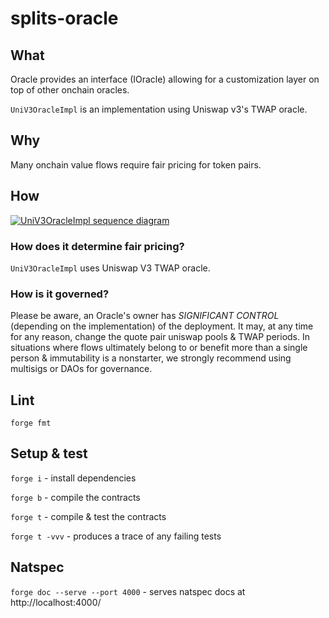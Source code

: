 # splits-oracle

## What

Oracle provides an interface (IOracle) allowing for a customization layer on top of other onchain oracles.

`UniV3OracleImpl` is an implementation using Uniswap v3's TWAP oracle.

## Why

Many onchain value flows require fair pricing for token pairs.

## How

[![UniV3OracleImpl sequence diagram](https://mermaid.ink/img/pako:eNqNk01PAjEQhv9KU0P2ICTEXT7SAwmLbOLBqDFy2suwO2Bjt13bWZQY_rv7IcICMV7aSfu870wn0y-emBS54J3OV6wZk1qSYHXImEevmKEnmLcEh173-HQBVsJSofN-8fpyZTRFkEm1rXQVpPbCRoyfNDPK2Or6ahiObsb9FpBbmYHdHpjIj4JoeIkJjU3R_unmMDE6bfkN5_NROLpMnTr2g9F40GYhIbkBkkb_Aya0JFvZp4MwiGYXoVO_wPfHs6nXkLtqK5ddpxPrWDt8L1AneCthbSFjrKGmSibYm0yuX7Rc-A8WEoV3Wa4EWyM9FYZwmplCk2twZUzO5hu0W5aDtIeaTuQ_ju4D8oX_aIxygpUdc4WiluYIKCW9syJIJm-NAHXaBOeZevUjBIOmUt7lGdoMZFpOaT1pMa8nMOaiDFNcQVUGL1tTolCQed7qhAuyBXZ5kadA-y5xsQLlylNMJRl730x-_QF234Rk7Ds?type=svg)](https://mermaid.live/edit#pako:eNqNk01PAjEQhv9KU0P2ICTEXT7SAwmLbOLBqDFy2suwO2Bjt13bWZQY_rv7IcICMV7aSfu870wn0y-emBS54J3OV6wZk1qSYHXImEevmKEnmLcEh173-HQBVsJSofN-8fpyZTRFkEm1rXQVpPbCRoyfNDPK2Or6ahiObsb9FpBbmYHdHpjIj4JoeIkJjU3R_unmMDE6bfkN5_NROLpMnTr2g9F40GYhIbkBkkb_Aya0JFvZp4MwiGYXoVO_wPfHs6nXkLtqK5ddpxPrWDt8L1AneCthbSFjrKGmSibYm0yuX7Rc-A8WEoV3Wa4EWyM9FYZwmplCk2twZUzO5hu0W5aDtIeaTuQ_ju4D8oX_aIxygpUdc4WiluYIKCW9syJIJm-NAHXaBOeZevUjBIOmUt7lGdoMZFpOaT1pMa8nMOaiDFNcQVUGL1tTolCQed7qhAuyBXZ5kadA-y5xsQLlylNMJRl730x-_QF234Rk7Ds)

### How does it determine fair pricing?

`UniV3OracleImpl` uses Uniswap V3 TWAP oracle.

### How is it governed?

Please be aware, an Oracle's owner has _SIGNIFICANT CONTROL_ (depending on the implementation) of the deployment. It may, at any time for any reason, change the quote pair uniswap pools & TWAP periods. In situations where flows ultimately belong to or benefit more than a single person & immutability is a nonstarter, we strongly recommend using multisigs or DAOs for governance.

## Lint

`forge fmt`

## Setup & test

`forge i` - install dependencies

`forge b` - compile the contracts

`forge t` - compile & test the contracts

`forge t -vvv` - produces a trace of any failing tests

## Natspec

`forge doc --serve --port 4000` - serves natspec docs at http://localhost:4000/
